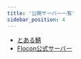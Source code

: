 ```yaml
---
title: '公開サーバー一覧'
sidebar_position: 4
---
```


-   [とある鯖](https://onlinesession.app/flocon/)
-   [Flocon公式サーバー](https://try.flocon.app/)
